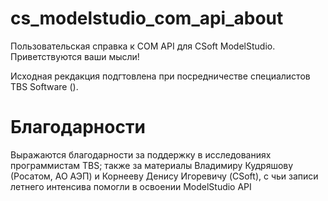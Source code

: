 # cs_modelstudio_com_api_about
Пользовательская справка к COM API для CSoft ModelStudio. Приветствуются ваши мысли!

Исходная рекдакция подгтовлена при посредничестве специалистов TBS Software ().

# Благодарности 
Выражаются благодарности за поддержку в исследованиях программистам TBS; также за материалы Владимиру Кудряшову (Росатом, АО АЭП) и Корнееву Денису Игоревичу (CSoft), с чьи записи летнего интенсива помогли в освоении ModelStudio API
